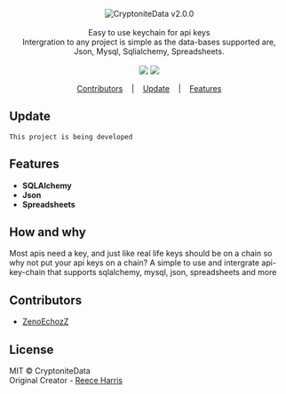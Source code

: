 
<p align=center>

  <img src="https://i.imgur.com/ZBxd4zf.png" alt="CryptoniteData v2.0.0" />

  <br>
  <br>
  <span>Easy to use keychain for api keys <br>
 Intergration to any project is simple as the data-bases supported are, <br>
 Json, Mysql, Sqlialchemy, Spreadsheets.<br></span>
  <br>
  <a target="_blank" href="https://www.python.org/downloads/" title="Python version"><img src="https://img.shields.io/badge/python-%3E=_3.8-green.svg"></a>
  <a target="_blank" href="LICENSE" title="License: MIT"><img src="https://img.shields.io/badge/License-MIT-blue.svg"></a>
</p>

<p align="center">
  <a href="#Contributors">Contributors</a>
  &nbsp;&nbsp;&nbsp;|&nbsp;&nbsp;&nbsp;
  <a href="#Update">Update</a>
  &nbsp;&nbsp;&nbsp;|&nbsp;&nbsp;&nbsp;
  <a href="#Features">Features</a>
</p>

## Update
```console
This project is being developed
```

## Features
* <strong>SQLAlchemy</strong>
* <strong>Json</strong>
* <strong>Spreadsheets</strong>


## How and why
<span>Most apis need a key, and just like real life keys should be on a chain so why not put your api keys on a chain?</span>
<span>A simple to use and intergrate api-key-chain that supports sqlalchemy, mysql, json, spreadsheets and more</span>

## Contributors
* [ZenoEchozZ](https://github.com/NotReeceHarris) 

## License

MIT © CryptoniteData<br/>
Original Creator - [Reece Harris](https://github.com/NotReeceHarris)
